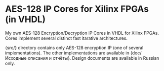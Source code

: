 # AES-128 IP Cores for Xilinx FPGAs (in VHDL)
My own AES-128 Encryption/Decryption IP Cores in VHDL for Xilinx FPGAs. Cores implement several distinct fast itarative architectures.

{src/} directory contains only AES-128 encryption IP (one of several implementations). The other implementations are available in {doc/Исходные описания и отчёты}. Design documents are available in Russian only.
